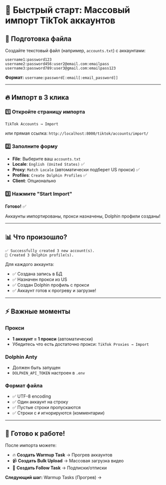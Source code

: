 # 🚀 Быстрый старт: Массовый импорт TikTok аккаунтов

## 📝 Подготовка файла

Создайте текстовый файл (например, `accounts.txt`) с аккаунтами:

```
username1:password123
username2:password456:user2@email.com:emailpass
username3:password789:user3@gmail.com:emailpass123
```

**Формат:** `username:password[:email[:email_password]]`

---

## 🔥 Импорт в 3 клика

### 1️⃣ Откройте страницу импорта
```
TikTok Accounts → Import
```
или прямая ссылка: `http://localhost:8000/tiktok/accounts/import/`

### 2️⃣ Заполните форму
- **File**: Выберите ваш `accounts.txt`
- **Locale**: `English (United States)` ✅
- **Proxy**: `Match Locale` (автоматически подберет US прокси) ✅
- **Profiles**: `Create Dolphin Profiles` ✅
- **Client**: Опционально

### 3️⃣ Нажмите "Start Import"

**Готово!** ✅ 

Аккаунты импортированы, прокси назначены, Dolphin профили созданы!

---

## 📊 Что произошло?

```
✅ Successfully created 3 new account(s).
🐬 Created 3 Dolphin profile(s).
```

Для каждого аккаунта:
- ✅ Создана запись в БД
- ✅ Назначен прокси из US
- ✅ Создан Dolphin профиль с прокси
- ✅ Аккаунт готов к прогреву и загрузке!

---

## ⚡ Важные моменты

### Прокси
- **1 аккаунт = 1 прокси** (автоматически)
- Убедитесь что есть достаточно прокси: `TikTok Proxies → Import`

### Dolphin Anty
- Должен быть запущен
- `DOLPHIN_API_TOKEN` настроен в `.env`

### Формат файла
- ✅ UTF-8 encoding
- ✅ Один аккаунт на строку
- ✅ Пустые строки пропускаются
- ✅ Строки с `#` игнорируются (комментарии)

---

## 🎯 Готово к работе!

После импорта можете:
- 🔥 **Создать Warmup Task** → Прогрев аккаунтов
- 📹 **Создать Bulk Upload** → Массовая загрузка видео
- 👥 **Создать Follow Task** → Подписки/отписки

**Следующий шаг:** Warmup Tasks (Прогрев) →



